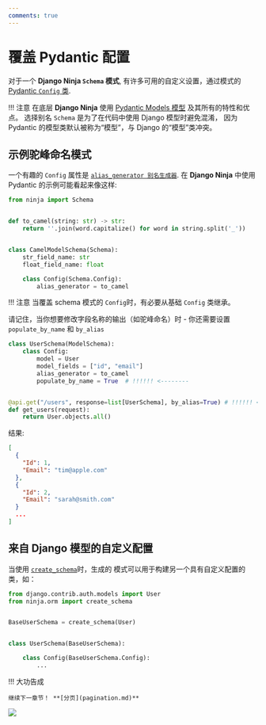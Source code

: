 ```yaml
---
comments: true
---
```

# 覆盖 Pydantic 配置

对于一个 **Django Ninja `Schema` 模式**, 有许多可用的自定义设置，通过模式的
[Pydantic `Config` 类](https://pydantic-docs.helpmanual.io/usage/model_config/). 

!!! 注意
    在底层 **Django Ninja** 使用 [Pydantic Models 模型](https://pydantic-docs.helpmanual.io/usage/models/)
    及其所有的特性和优点。 选择别名 `Schema` 是为了在代码中使用 Django 模型时避免混淆，
    因为 Pydantic 的模型类默认被称为“模型”，与 Django 的“模型”类冲突。

## 示例驼峰命名模式

一个有趣的 `Config` 属性是 [`alias_generator 别名生成器`](https://pydantic-docs.helpmanual.io/usage/model_config/#alias-generator).
在 **Django Ninja** 中使用 Pydantic 的示例可能看起来像这样:

```python hl_lines="12 13"
from ninja import Schema


def to_camel(string: str) -> str:
    return ''.join(word.capitalize() for word in string.split('_'))


class CamelModelSchema(Schema):
    str_field_name: str
    float_field_name: float

    class Config(Schema.Config):
        alias_generator = to_camel
```

!!! 注意
    当覆盖 schema 模式的 `Config`时，有必要从基础 `Config` 类继承。

请记住，当你想要修改字段名称的输出（如驼峰命名）时 - 你还需要设置 `populate_by_name` 和 `by_alias`

```python hl_lines="6 9"
class UserSchema(ModelSchema):
    class Config:
        model = User
        model_fields = ["id", "email"]
        alias_generator = to_camel
        populate_by_name = True  # !!!!!! <--------


@api.get("/users", response=list[UserSchema], by_alias=True) # !!!!!! <-------- by_alias
def get_users(request):
    return User.objects.all()

```

结果:

```JSON
[
  {
    "Id": 1,
    "Email": "tim@apple.com"
  },
  {
    "Id": 2,
    "Email": "sarah@smith.com"
  }
  ...
]

```

## 来自 Django 模型的自定义配置

当使用 [`create_schema`](django-pydantic-create-schema.md#create_schema)时，生成的
模式可以用于构建另一个具有自定义配置的类，如：

```python hl_lines="10"
from django.contrib.auth.models import User
from ninja.orm import create_schema


BaseUserSchema = create_schema(User)


class UserSchema(BaseUserSchema):

    class Config(BaseUserSchema.Config):
        ...
```

!!! 大功告成

    继续下一章节！ **[分页](pagination.md)**

<img style="object-fit: cover; object-position: 50% 50%;" loading="lazy" fetchpriority="auto" aria-hidden="true" draggable="false" src="https://picsum.photos/825/47.jpg">
